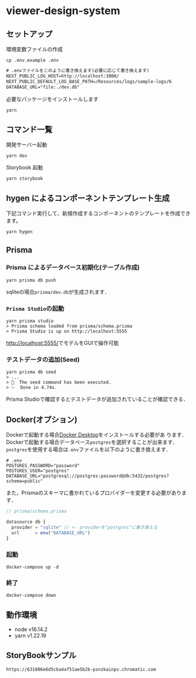 # viewer-design-system


## セットアップ

環境変数ファイルの作成
```shell
cp .env.example .env
```

```txt
# .envファイルをこのように書き換えます(必要に応じて書き換えます)
NEXT_PUBLIC_LOG_HOST=http://localhost:3000/
NEXT_PUBLIC_DEFAULT_LOG_BASE_PATH=/Resources/logs/sample-logs/6
DATABASE_URL="file:./dev.db"
```

必要なパッケージをインストールします
```shell
yarn
```

## コマンド一覧

開発サーバー起動

```
yarn dev
```

Storybook 起動

```
yarn storybook
```

## hygen によるコンポーネントテンプレート生成

下記コマンド実行して、新規作成するコンポーネントのテンプレートを作成できます。

```
yarn hygen
```

## Prisma

### Prisma によるデータベース初期化(テーブル作成)
```shell
yarn prisma db push
```
sqliteの場合`prisma/dev.db`が生成されます．

### `Prisma Studio`の起動

```shell
yarn prisma studio
> Prisma schema loaded from prisma/schema.prisma
> Prisma Studio is up on http://localhost:5555
```

[http://localhost:5555/](http://localhost:5555/)でモデルをGUIで操作可能

### テストデータの追加(Seed)

```shell
yarn prisma db seed
> ...
> 🌱  The seed command has been executed.
> ✨  Done in 4.74s.
```
Prisma Studioで確認するとテストデータが追加されていることが確認できる．

## Docker(オプション)
Dockerで起動する場合[Docker Desktop](https://www.docker.com/)をインストールする必要があ
ります．
Dockerで起動する場合データベース`postgres`を選択することが出来ます．
`postgres`を使用する場合は`.env`ファイルを以下のように書き換えます．
```text
# .env
POSTGRES_PASSWORD="password"
POSTGRES_USER="postgres"
DATABASE_URL="postgresql://postgres:password@db:5432/postgres?schema=public"
```
また，Prismaのスキーマに書かれているプロバイダーを変更する必要があります．
```javascript
// prisma/schema.prisma

datasource db {
  provider = "sqlite" // <- providerを"postgres"に書き換える
  url      = env("DATABASE_URL")
}
```

### 起動
```shell
docker-compose up -d
```

### 終了
```
docker-compose down
```

## 動作環境

- node v16.14.2
- yarn v1.22.19

## StoryBookサンプル

`https://631806e6d5cba4af51ae5b2b-psnzkainpv.chromatic.com`